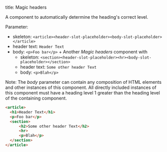 title: Magic headers

A component to automatically determine the heading's correct level.

Parameter:
* skeleton: `<article><header-slot-placeholder><body-slot-placeholder></article>` 
* header text: `Header Text`
* body: `<p>Foo bar</p>` + Another _Magic headers_ component with
   * skeleton: `<section><header-slot-placeholder><hr><body-slot-placeholder></section>`
   * header text: `Some other header Text`
   * body: `<p>Blah</p>`

Note: The _body_ parameter can contain any composition of HTML elements and other instances of this component. All directly included instances of this component must have a heading level 1 greater than the heading level of the containing component. 

```html
<article>
  <h1>Header Text</h1>
  <p>Foo bar</p>
  <section>
      <h2>Some other header Text</h2>
      <hr>
      <p>Blah</p>
  </section>    
</article>
```
